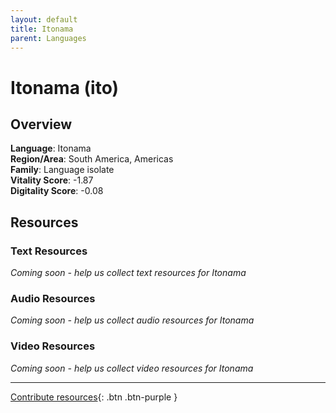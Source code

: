 ```yaml
---
layout: default
title: Itonama
parent: Languages
---
```


# Itonama (ito)

## Overview

**Language**: Itonama  
**Region/Area**: South America, Americas  
**Family**: Language isolate  
**Vitality Score**: -1.87  
**Digitality Score**: -0.08  

## Resources

### Text Resources
*Coming soon - help us collect text resources for Itonama*

### Audio Resources
*Coming soon - help us collect audio resources for Itonama*

### Video Resources
*Coming soon - help us collect video resources for Itonama*

---

[Contribute resources](https://fairtrain.github.io/){: .btn .btn-purple }
